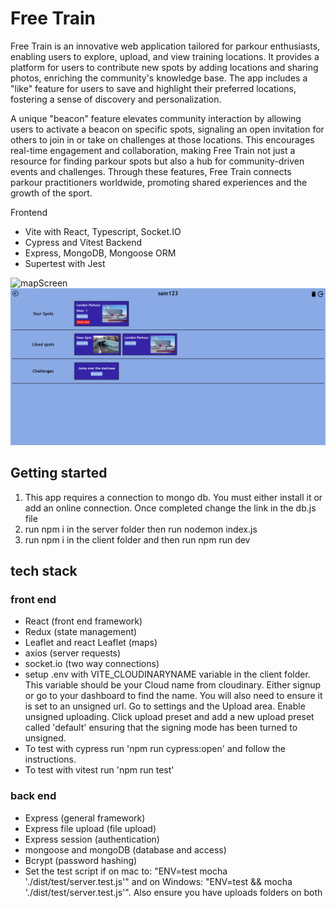 # Free Train

Free Train is an innovative web application tailored for parkour enthusiasts, enabling users to explore, upload, and view training locations. It provides a platform for users to contribute new spots by adding locations and sharing photos, enriching the community's knowledge base. The app includes a "like" feature for users to save and highlight their preferred locations, fostering a sense of discovery and personalization.

A unique "beacon" feature elevates community interaction by allowing users to activate a beacon on specific spots, signaling an open invitation for others to join in or take on challenges at those locations. This encourages real-time engagement and collaboration, making Free Train not just a resource for finding parkour spots but also a hub for community-driven events and challenges. Through these features, Free Train connects parkour practitioners worldwide, promoting shared experiences and the growth of the sport.

Frontend
- Vite with React, Typescript, Socket.IO
- Cypress and Vitest 
Backend
- Express, MongoDB, Mongoose ORM
- Supertest with Jest




![mapScreen](./readmeAssets/mapScreen.png)
![profileScreen](./readmeAssets/Profile.png)

## Getting started

1. This app requires a connection to mongo db. You must either install it or add an online connection. Once completed change the link in the db.js file
2. run npm i in the server folder then run nodemon index.js
3. run npm i in the client folder and then run npm run dev

## tech stack

### front end

- React (front end framework)
- Redux (state management)
- Leaflet and react Leaflet (maps)
- axios (server requests)
- socket.io (two way connections)
- setup .env with VITE_CLOUDINARYNAME variable in the client folder. This variable should be your Cloud name from cloudinary. Either signup or go to your dashboard to find the name. You will also need to ensure it is set to an unsigned url. Go to settings and the Upload area. Enable unsigned uploading. Click upload preset and add a new upload preset called 'default' ensuring that the signing mode has been turned to unsigned.
- To test with cypress run 'npm run cypress:open' and follow the instructions.
- To test with vitest run 'npm run test'

### back end

- Express (general framework)
- Express file upload (file upload)
- Express session (authentication)
- mongoose and mongoDB (database and access)
- Bcrypt (password hashing)
- Set the test script if on mac to: "ENV=test mocha './dist/test/server.test.js'" and on Windows: "ENV=test && mocha './dist/test/server.test.js'". Also ensure you have uploads folders on both
